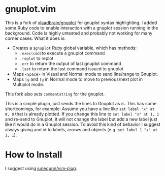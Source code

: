 gnuplot.vim
===========

This is a fork of [vlaadbrain/gnuplot](https://github.com/vlaadbrain/gnuplot.vim)
for gnuplot syntax highlighting. I added some Ruby code to enable interaction
with a gnuplot session running in the background. Code is highly untested and
probably not working for many corner cases. What it does is:

- Creates a `$gnuplot` Ruby global variable, which has methods:
  * `.exec(cmd)`to execute a gnuplot command
  * `.replot` to replot
  * `.err` to return the output of last gnuplot command
  * `.last` to return the last command issued to gnuplot
- Maps `<Space>` in Visual and Normal mode to send line/range to Gnuplot.
- Maps `[g` and `]g` in Normal mode to move to previous/next plot in Multiplot
  mode.

This fork also sets `commentstring` for the gnuplot.

This is a simple plugin, just sends the lines to Gnuplot as is. This has some
shortcomings, for example: Assume you have a line like `set label "x" at 0, 0`
that is already plotted. If you change this line to `set label "x" at 1, 1` and
re-send to Gnuplot, it will not change the label but add a new label just like
it would do in a Gnuplot session. To avoid this kind of behavior I suggest
always giving and id to labels, arrows and objects (e.g. `set label 1 "x" at 1,
1`).

How to Install
==============

I suggest using [junegunn/vim-plug](https://github.com/junegunn/vim-plug).
